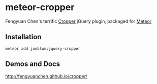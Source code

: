 meteor-cropper
==============

Fengyuan Chen's terrific [Cropper](https://github.com/fengyuanchen/cropper) jQuery plugin, packaged for [Meteor](https://www.meteor.com/)

## Installation

    meteor add jonblum:jquery-cropper

## Demos and Docs

http://fengyuanchen.github.io/cropper/
